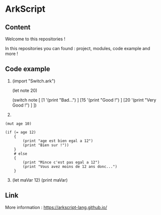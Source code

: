 # ArkScript

## Content

Welcome to this repositories !

In this repositories you can found : project, modules, code example and more !

## Code example 

1.
    (import "Switch.ark")

    (let note 20)

    (switch note [
        [1  '(print "Bad...") ]
        [15 '(print "Good !") ]
        [20 '(print "Very Good !") ]
    ])


2.

    (mut age 10)

    (if (= age 12)
        {
            (print "age est bien egal a 12")
            (print "Bien sur !"))
        }
        # else
        {
            (print "Mince c'est pas egal a 12")
            (print "Vous avez moins de 12 ans donc...")
        } 


3.
    (let maVar 12)
    (print maVar)


## Link

More information : https://arkscript-lang.github.io/